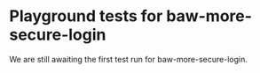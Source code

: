 # Playground tests for baw-more-secure-login
We are still awaiting the first test run for baw-more-secure-login.

